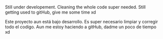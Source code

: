 Still under developement. Cleaning the whole code super needed. Still getting used to gitHub, give me some time xd

Este proyecto aun está bajo desarrollo. Es super necesario limpiar y corregir todo el codigo. Aun me estoy haciendo a gitHub, dadme un poco de tiempo xd
